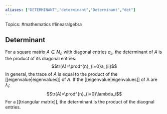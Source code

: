```yaml
---
aliases: ["DETERMINANT","determinant","Determinant","det"] 
---
```

Topics: #mathematics #linearalgebra 

## Determinant
For a square matrix $A \in M_n$ with diagonal entries $a_{ii}$, the determinant of $A$ is the product of its diagonal entries.  $$tr(A)=\prod^{n}_{i=0}a_{ii}$$
In general, the trace of $A$ is equal to the product of the [[eigenvalue|eigenvalues]] of $A$. If the [[eigenvalue|eigenvalues]] of A are $\lambda_i$:
$$tr(A)=\prod^{n}_{i=0}\lambda_i$$
For a [[triangular matrix]], the determinant is the product of the diaognal entries. 